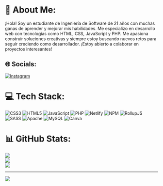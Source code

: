 # 💫 About Me:
 ¡Hola! Soy un estudiante de Ingeniería de Software de 21 años con muchas ganas de aprender y mejorar mis habilidades. Me especializo en desarrollo web con tecnologías como HTML, CSS, JavaScript y PHP. Me apasiona construir soluciones creativas y siempre estoy buscando nuevos retos para seguir creciendo como desarrollador. ¡Estoy abierto a colaborar en proyectos interesantes!


## 🌐 Socials:
[![Instagram](https://img.shields.io/badge/Instagram-%23E4405F.svg?logo=Instagram&logoColor=white)](https://instagram.com/cesarice_) 

# 💻 Tech Stack:
![CSS3](https://img.shields.io/badge/css3-%231572B6.svg?style=for-the-badge&logo=css3&logoColor=white) ![HTML5](https://img.shields.io/badge/html5-%23E34F26.svg?style=for-the-badge&logo=html5&logoColor=white) ![JavaScript](https://img.shields.io/badge/javascript-%23323330.svg?style=for-the-badge&logo=javascript&logoColor=%23F7DF1E) ![PHP](https://img.shields.io/badge/php-%23777BB4.svg?style=for-the-badge&logo=php&logoColor=white) ![Netlify](https://img.shields.io/badge/netlify-%23000000.svg?style=for-the-badge&logo=netlify&logoColor=#00C7B7) ![NPM](https://img.shields.io/badge/NPM-%23CB3837.svg?style=for-the-badge&logo=npm&logoColor=white) ![RollupJS](https://img.shields.io/badge/RollupJS-ef3335?style=for-the-badge&logo=rollup.js&logoColor=white) ![SASS](https://img.shields.io/badge/SASS-hotpink.svg?style=for-the-badge&logo=SASS&logoColor=white) ![Apache](https://img.shields.io/badge/apache-%23D42029.svg?style=for-the-badge&logo=apache&logoColor=white) ![MySQL](https://img.shields.io/badge/mysql-4479A1.svg?style=for-the-badge&logo=mysql&logoColor=white) ![Canva](https://img.shields.io/badge/Canva-%2300C4CC.svg?style=for-the-badge&logo=Canva&logoColor=white)
# 📊 GitHub Stats:
![](https://github-readme-stats.vercel.app/api?username=checharito14&theme=monokai&hide_border=false&include_all_commits=false&count_private=false)<br/>
![](https://github-readme-streak-stats.herokuapp.com/?user=checharito14&theme=monokai&hide_border=false)<br/>
![](https://github-readme-stats.vercel.app/api/top-langs/?username=checharito14&theme=monokai&hide_border=false&include_all_commits=false&count_private=false&layout=compact)

---
[![](https://visitcount.itsvg.in/api?id=checharito14&icon=0&color=0)](https://visitcount.itsvg.in)

<!-- Proudly created with GPRM ( https://gprm.itsvg.in ) -->
